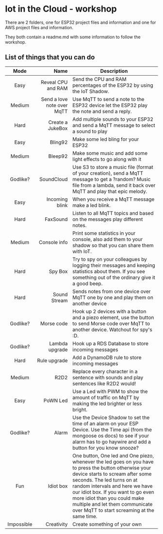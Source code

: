 # Iot in the Cloud - workshop

There are 2 folders, one for ESP32 project files and information and one for AWS project files and information.

They both contain a readme.md with some information to follow the workshop.

## List of things that you can do

| Mode   | Name | Description |
| :----: | ----: | ----------- |
| Easy   | Reveal CPU and RAM | Send the CPU and RAM percentages of the ESP32 by using the IoT Shadow.
| Medium | Send a love note over MqTT | Use MqTT to send a note to the ESP32 device let the ESP32 play the note and send a reply.
| Hard   | Create a JukeBox | Add multiple sounds to your ESP32 and send a MqTT message to select a sound to play |
| Easy   | Bling92  | Make some led bling for your ESP32
| Medium | Bleep92  | Make some music and add some light effects to go along with it
| Godlike?   | SoundCloud | Use S3 to store a music file (format of your creation), send a MqTT message to get a ?random? Music file from a lambda, send it back over MqTT and play that epic melody.
| Easy   | Incoming blink | When you receive a MqTT message make a led blink.
| Hard   | FaxSound | Listen to all MqTT topics and based on the messages play different notes.
| Medium | Console info | Print some statistics in your console, also add them to your shadow so that you can share them with IoT.
| Hard   | Spy Box | Try to spy on your colleagues by logging their messages and keeping statistics about them. If you see something out of the ordinary give it a good beep.
| Hard   | Sound Stream | Sends notes from one device over MqTT one by one and play them on another device
| Godlike? | Morse code | Hook up 2 devices with a button and a piezo element, use the button to send Morse code over MqTT to another device. Watchout for spy's :D.
| Godlike? | Lambda upgrade | Hook up a RDS Database to store incoming messages
| Hard     | Rule upgrade | Add a DynamoDB rule to store incoming messages
| Medium   | R2D2 | Replace every character in a sentence with sounds and play sentences like R2D2 would!
| Easy     | PoWN Led | Use a Led with PWM to show the amount of traffic on MqTT by making the led brighter or less bright.
| Godlike?     | Alarm    | Use the Device Shadow to set the time of an alarm on your ESP Device. Use the Time api (from the mongoose os docs) to see if your alarm has to go haywire and add a button for you know snooze?
| Fun | Idiot box | One button, One led and One piezo, whenever the led goes on you have to press the button otherwise your device starts to scream after some seconds. The led turns on at random intervals and here we have our idiot box. If you want to go even more idiot than you could make multiple and let them communicate over MqTT to start screaming at the same time.
| Impossible   | Creativity | Create something of your own 
